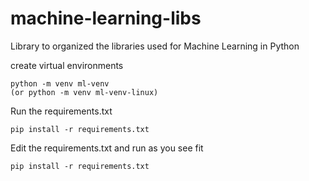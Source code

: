 # machine-learning-libs
 Library to organized the libraries used for Machine Learning in Python



create virtual environments
```
python -m venv ml-venv
(or python -m venv ml-venv-linux)
```

Run the requirements.txt
```
pip install -r requirements.txt
```

Edit the requirements.txt and run as you see fit
```
pip install -r requirements.txt
```
